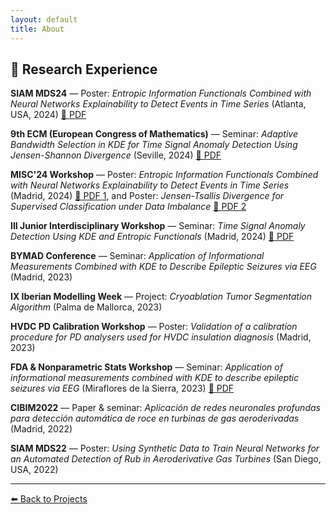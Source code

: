```yaml
---
layout: default
title: About
---
```


## 🔬 Research Experience

**SIAM MDS24** — Poster: *Entropic Information Functionals Combined with Neural Networks Explainability to Detect Events in Time Series* (Atlanta, USA, 2024) [📄 PDF](posters_presentations/Rey_Juan_Carlos_2_Julio_Workshop_EIM_Explicability.pdf)  

**9th ECM (European Congress of Mathematics)** — Seminar: *Adaptive Bandwidth Selection in KDE for Time Signal Anomaly Detection Using Jensen-Shannon Divergence* (Seville, 2024) [📄 PDF](posters_presentations/ecml2024.pdf)  

**MISC'24 Workshop** — Poster: *Entropic Information Functionals Combined with Neural Networks Explainability to Detect Events in Time Series* (Madrid, 2024) [📄 PDF 1](posters_presentations/Rey_Juan_Carlos_2_Julio_Workshop_Art_1.pdf), and Poster:  *Jensen-Tsallis Divergence for Supervised Classification under Data Imbalance* [📄 PDF 2](posters_presentations/Rey_Juan_Carlos_2_Julio_Workshop_JSD.pdf)  

**III Junior Interdisciplinary Workshop** — Seminar: *Time Signal Anomaly Detection Using KDE and Entropic Functionals* (Madrid, 2024) [📄 PDF](posters_presentations/UNED_Time_Signal_Anomaly_Detection_methodology_based_on_Kernel_density_estimator_and_entropic_functionals__1_.pdf)  

**BYMAD Conference** — Seminar: *Application of Informational Measurements Combined with KDE to Describe Epileptic Seizures via EEG* (Madrid, 2023) 

**IX Iberian Modelling Week** — Project: *Cryoablation Tumor Segmentation Algorithm* (Palma de Mallorca, 2023)  

**HVDC PD Calibration Workshop** — Poster: *Validation of a calibration procedure for PD analysers used for HVDC insulation diagnosis* (Madrid, 2023)

**FDA & Nonparametric Stats Workshop** — Seminar: *Application of informational measurements combined with KDE to describe epileptic seizures via EEG* (Miraflores de la Sierra, 2023) [📄 PDF](posters_presentations/SEIO_presentation_Nonparametric_Statistics.pdf)  

**CIBIM2022** — Paper & seminar: *Aplicación de redes neuronales profundas para detección automática de roce en turbinas de gas aeroderivadas* (Madrid, 2022)  

**SIAM MDS22** — Poster: *Using Synthetic Data to Train Neural Networks for an Automated Detection of Rub in Aeroderivative Gas Turbines* (San Diego, USA, 2022)


---

[⬅️ Back to Projects](/projects)

